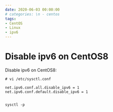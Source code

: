 ```yaml
---
date: 2020-06-03 00:00:00
# categories: \n - centos
tags: 
- CentOS
- Linux
- ipv6
---
```

# Disable ipv6 on CentOS8

Disable ipv6 on CentOS8:
        
    # vi /etc/sysctl.conf

    net.ipv6.conf.all.disable_ipv6 = 1
    net.ipv6.conf.default.disable_ipv6 = 1


    sysctl -p